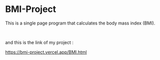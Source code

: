 # BMI-Project
This is a single page program that calculates the body mass index (BMI).

<br/>

and this is the link of my project :

https://bmi-project.vercel.app/BMI.html
